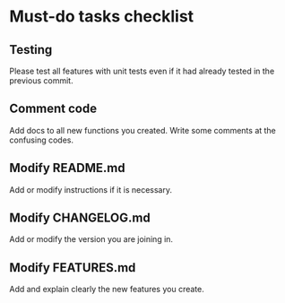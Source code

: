 # Must-do tasks checklist
## Testing
Please test all features with unit tests even if it had already tested in the previous commit.

## Comment code
Add docs to all new functions you created.  Write some comments at the confusing codes. 

## Modify README.md
Add or modify instructions if it is necessary.

## Modify CHANGELOG.md
Add or modify the version you are joining in.

## Modify FEATURES.md
Add and explain clearly the new features you create.
